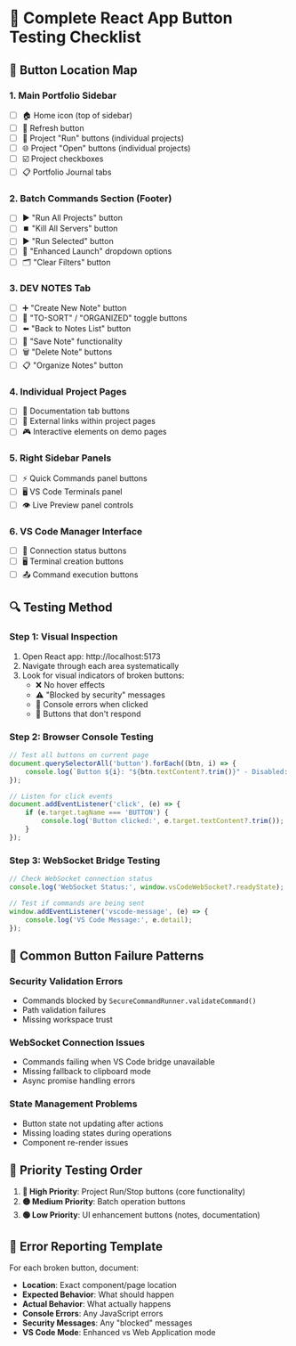 # 🧪 Complete React App Button Testing Checklist

## 📍 **Button Location Map**

### **1. Main Portfolio Sidebar**
- [ ] 🏠 Home icon (top of sidebar)
- [ ] 🔄 Refresh button  
- [ ] 📁 Project "Run" buttons (individual projects)
- [ ] 🌐 Project "Open" buttons (individual projects)
- [ ] ☑️ Project checkboxes
- [ ] 📋 Portfolio Journal tabs

### **2. Batch Commands Section (Footer)**
- [ ] ▶️ "Run All Projects" button
- [ ] ⏹️ "Kill All Servers" button  
- [ ] ▶️ "Run Selected" button
- [ ] 🔄 "Enhanced Launch" dropdown options
- [ ] 🗂️ "Clear Filters" button

### **3. DEV NOTES Tab**
- [ ] ➕ "Create New Note" button
- [ ] 📂 "TO-SORT" / "ORGANIZED" toggle buttons
- [ ] ⬅️ "Back to Notes List" button
- [ ] 💾 "Save Note" functionality
- [ ] 🗑️ "Delete Note" buttons
- [ ] 📋 "Organize Notes" button

### **4. Individual Project Pages** 
- [ ] 📄 Documentation tab buttons
- [ ] 🔗 External links within project pages
- [ ] 🎮 Interactive elements on demo pages

### **5. Right Sidebar Panels**
- [ ] ⚡ Quick Commands panel buttons
- [ ] 🖥️ VS Code Terminals panel
- [ ] 👁️ Live Preview panel controls

### **6. VS Code Manager Interface**
- [ ] 🔌 Connection status buttons
- [ ] 🖥️ Terminal creation buttons
- [ ] 📤 Command execution buttons

## 🔍 **Testing Method**

### **Step 1: Visual Inspection**
1. Open React app: http://localhost:5173
2. Navigate through each area systematically
3. Look for visual indicators of broken buttons:
   - ❌ No hover effects
   - ⚠️ "Blocked by security" messages  
   - 🚫 Console errors when clicked
   - 🔄 Buttons that don't respond

### **Step 2: Browser Console Testing**
```javascript
// Test all buttons on current page
document.querySelectorAll('button').forEach((btn, i) => {
    console.log(`Button ${i}: "${btn.textContent?.trim()}" - Disabled: ${btn.disabled}`);
});

// Listen for click events
document.addEventListener('click', (e) => {
    if (e.target.tagName === 'BUTTON') {
        console.log('Button clicked:', e.target.textContent?.trim());
    }
});
```

### **Step 3: WebSocket Bridge Testing**
```javascript
// Check WebSocket connection status
console.log('WebSocket Status:', window.vsCodeWebSocket?.readyState);

// Test if commands are being sent
window.addEventListener('vscode-message', (e) => {
    console.log('VS Code Message:', e.detail);
});
```

## 🐛 **Common Button Failure Patterns**

### **Security Validation Errors**
- Commands blocked by `SecureCommandRunner.validateCommand()`
- Path validation failures
- Missing workspace trust

### **WebSocket Connection Issues**  
- Commands failing when VS Code bridge unavailable
- Missing fallback to clipboard mode
- Async promise handling errors

### **State Management Problems**
- Button state not updating after actions
- Missing loading states during operations
- Component re-render issues

## 🎯 **Priority Testing Order**

1. **🔴 High Priority**: Project Run/Stop buttons (core functionality)
2. **🟡 Medium Priority**: Batch operation buttons  
3. **🟢 Low Priority**: UI enhancement buttons (notes, documentation)

## 📝 **Error Reporting Template**

For each broken button, document:
- **Location**: Exact component/page location
- **Expected Behavior**: What should happen
- **Actual Behavior**: What actually happens  
- **Console Errors**: Any JavaScript errors
- **Security Messages**: Any "blocked" messages
- **VS Code Mode**: Enhanced vs Web Application mode